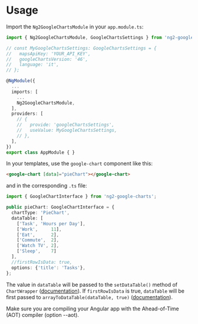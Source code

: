 # Usage

Import the `Ng2GoogleChartsModule` in your `app.module.ts`:
```ts
import { Ng2GoogleChartsModule, GoogleChartsSettings } from 'ng2-google-charts';

// const MyGoogleChartsSettings: GoogleChartsSettings = {
//   mapsApiKey: 'YOUR_API_KEY',
//   googleChartsVersion: '46',
//   language: 'it',
// };

@NgModule({
  ...
  imports: [
    ...
    Ng2GoogleChartsModule,
  ],
  providers: [
    // {
    //   provide: 'googleChartsSettings',
    //   useValue: MyGoogleChartsSettings,
    // },
  ],
})
export class AppModule { }
```

In your templates, use the `google-chart` component like this:
```html
<google-chart [data]="pieChart"></google-chart>
```
and in the corresponding `.ts` file:
```ts
import { GoogleChartInterface } from 'ng2-google-charts';

public pieChart: GoogleChartInterface = {
  chartType: 'PieChart',
  dataTable: [
    ['Task', 'Hours per Day'],
    ['Work',     11],
    ['Eat',      2],
    ['Commute',  2],
    ['Watch TV', 2],
    ['Sleep',    7]
  ],
  //firstRowIsData: true,
  options: {'title': 'Tasks'},
};
```
The value in `dataTable` will be passed to the `setDataTable()` method of
`ChartWrapper` ([documentation][ChartWrapperMethods]).
If `firstRowIsData` is true, `dataTable` will be first passed to
`arrayToDataTable(dataTable, true)` ([documentation][arrayToDataTable]).

Make sure you are compiling your Angular app with the Ahead-of-Time (AOT)
compiler (option --aot).

[ChartWrapperMethods]: https://developers.google.com/chart/interactive/docs/reference#methods_4
[arrayToDataTable]: https://developers.google.com/chart/interactive/docs/reference#google.visualization.arraytodatatable
